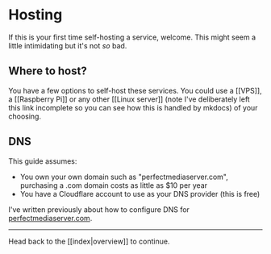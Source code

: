 # Hosting

If this is your first time self-hosting a service, welcome. This might seem a little intimidating but it's not *so* bad.

## Where to host?

You have a few options to self-host these services. You could use a [[VPS]], a [[Raspberry Pi]] or any other [[Linux server]] (note I've deliberately left this link incomplete so you can see how this is handled by mkdocs) of your choosing.

## DNS

This guide assumes:

-   You own your own domain such as "perfectmediaserver.com", purchasing a .com domain costs as little as $10 per year
-   You have a Cloudflare account to use as your DNS provider (this is free)

I've written previously about how to configure DNS for [perfectmediaserver.com](https://perfectmediaserver.com/remote-access/traefik101.html#domain-setup-namecheap).

---

Head back to the [[index|overview]] to continue.

